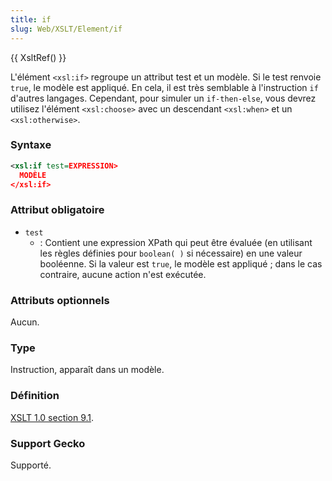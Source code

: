 ```yaml
---
title: if
slug: Web/XSLT/Element/if
---
```


{{ XsltRef() }}

L'élément `<xsl:if>` regroupe un attribut test et un modèle. Si le test renvoie `true`, le modèle est appliqué. En cela, il est très semblable à l'instruction `if` d'autres langages. Cependant, pour simuler un `if-then-else`, vous devrez utilisez l'élément `<xsl:choose>` avec un descendant `<xsl:when>` et un `<xsl:otherwise>`.

### Syntaxe

```xml
<xsl:if test=EXPRESSION>
  MODÈLE
</xsl:if>
```

### Attribut obligatoire

- `test`
  - : Contient une expression XPath qui peut être évaluée (en utilisant les règles définies pour `boolean( )` si nécessaire) en une valeur booléenne. Si la valeur est `true`, le modèle est appliqué&nbsp;; dans le cas contraire, aucune action n'est exécutée.

### Attributs optionnels

Aucun.

### Type

Instruction, apparaît dans un modèle.

### Définition

[XSLT 1.0 section 9.1](http://www.w3.org/TR/xslt#section-Conditional-Processing-with-xsl:if).

### Support Gecko

Supporté.
